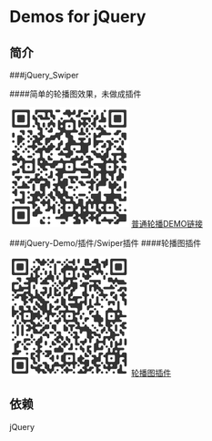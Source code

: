# Demos for jQuery 

## 简介
###jQuery_Swiper
 
####简单的轮播图效果，未做成插件

![扫一扫](dist/Swiper1.png)
[普通轮播DEMO链接](https://alexz33.github.io/jQuery-Demo/jQuery_Swiper/index.html)

###jQuery-Demo/插件/Swiper插件
####轮播图插件

![扫一扫](dist/Swiper2.png)
[轮播图插件](https://alexz33.github.io/jQuery-Demo/插件/Swiper插件/index.html)

## 依赖

 jQuery